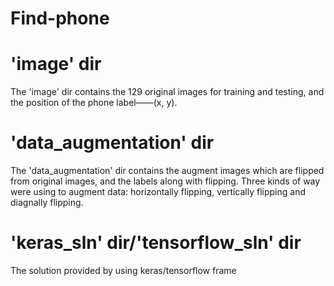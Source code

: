 # Find-phone

# 'image' dir 
The 'image' dir contains the 129 original images for training and testing, and the position of the phone label——(x, y).

# 'data_augmentation' dir
The 'data_augmentation' dir contains the augment images which are flipped from original images, and the labels along with flipping. Three kinds of way were using to augment data: horizontally flipping, vertically flipping and diagnally flipping.

# 'keras_sln' dir/'tensorflow_sln' dir
The solution provided by using keras/tensorflow frame
